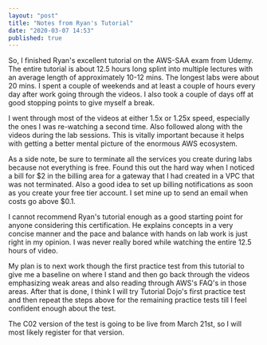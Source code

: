 ```yaml
---
layout: "post"
title: "Notes from Ryan's Tutorial"
date: "2020-03-07 14:53"
published: true
---
```

So, I finished Ryan's excellent tutorial on the AWS-SAA exam from Udemy. The entire tutorial is about 12.5 hours long splint into multiple lectures with an average length of approximately 10-12 mins. The longest labs were about 20 mins. I spent a couple of weekends and at least a couple of hours every day after work going through the videos. I also took a couple of days off at good stopping points to give myself a break.

I went through most of the videos at either 1.5x or 1.25x speed, especially the ones I was re-watching a second time. Also followed along with the videos during the lab sessions. This is vitally important because it helps with getting a better mental picture of the enormous AWS ecosystem.

As a side note, be sure to terminate all the services you create during labs because not everything is free. Found this out the hard way when I noticed a bill for $2 in the billing area for a gateway that I had created in a VPC that was not terminated. Also a good idea to set up billing notifications as soon as you create your free tier account. I set mine up to send an email when costs go above $0.1.

I cannot recommend Ryan's tutorial enough as a good starting point for anyone considering this certification. He explains concepts in a very concise manner and the pace and balance with hands on lab work is just right in my opinion. I was never really bored while watching the entire 12.5 hours of video.

My  plan is to next work though the first practice test from this tutorial to give me a baseline on where I stand and then go back through the videos emphasizing weak areas and also reading through AWS's FAQ's in those areas. After that is done, I think I will try Tutorial Dojo's first practice test and then repeat the steps above for the remaining practice tests till I feel confident enough about the test.

The C02 version of the test is going to be live from March 21st, so I will most likely register for that version.  
